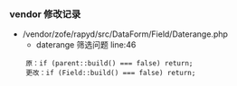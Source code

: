 ### vendor 修改记录
-  /vendor/zofe/rapyd/src/DataForm/Field/Daterange.php  
    - daterange 筛选问题 line:46
``` 
    原：if (parent::build() === false) return;
    更改：if (Field::build() === false) return;
```